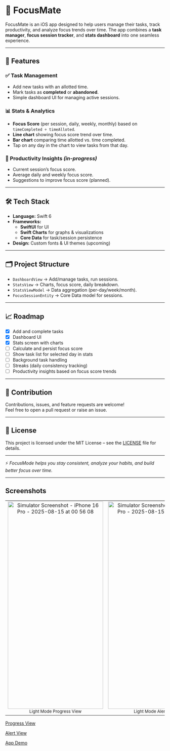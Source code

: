 # 📱 FocusMate

FocusMate is an iOS app designed to help users manage their tasks, track productivity, and analyze focus trends over time. The app combines a **task manager**, **focus session tracker**, and **stats dashboard** into one seamless experience.  

---

## 🚀 Features  

### ✅ Task Management  
- Add new tasks with an allotted time.  
- Mark tasks as **completed** or **abandoned**.  
- Simple dashboard UI for managing active sessions.  

### 📊 Stats & Analytics  
- **Focus Score** (per session, daily, weekly, monthly) based on `timeCompleted ÷ timeAlloted`.  
- **Line chart** showing focus score trend over time.  
- **Bar chart** comparing time allotted vs. time completed.  
- Tap on any day in the chart to view tasks from that day.  

### 🎯 Productivity Insights *(in-progress)*  
- Current session’s focus score.  
- Average daily and weekly focus score.  
- Suggestions to improve focus score (planned).  

---

## 🛠️ Tech Stack  

- **Language:** Swift 6  
- **Frameworks:**  
  - **SwiftUI** for UI  
  - **Swift Charts** for graphs & visualizations  
  - **Core Data** for task/session persistence  
- **Design:** Custom fonts & UI themes (upcoming)  

---

## 🗂️ Project Structure  

- `DashboardView` → Add/manage tasks, run sessions.  
- `StatsView` → Charts, focus score, daily breakdown.  
- `StatsViewModel` → Data aggregation (per-day/week/month).  
- `FocusSessionEntity` → Core Data model for sessions.  

---

## 📈 Roadmap  

- [x] Add and complete tasks  
- [x] Dashboard UI  
- [x] Stats screen with charts  
- [ ] Calculate and persist focus score  
- [ ] Show task list for selected day in stats  
- [ ] Background task handling  
- [ ] Streaks (daily consistency tracking)  
- [ ] Productivity insights based on focus score trends  

---

## 🤝 Contribution  

Contributions, issues, and feature requests are welcome!  
Feel free to open a pull request or raise an issue.  

---

## 📄 License  

This project is licensed under the MIT License – see the [LICENSE](LICENSE) file for details.  

---

⚡ *FocusMode helps you stay consistent, analyze your habits, and build better focus over time.*  

---

## Screenshots
<table>
  <tr>
    <td align="center">
    <img width="301" height="655" alt="Simulator Screenshot - iPhone 16 Pro - 2025-08-15 at 00 56 08" src="https://github.com/user-attachments/assets/29f37adc-72a6-452b-a43d-fe29a4caf964" />
      <br />
      <sub>Light Mode Progress View</sub>
    </td>
    <td align="center">
      <img width="301" height="655" alt="Simulator Screenshot - iPhone 16 Pro - 2025-08-15 at 00 56 15" src="https://github.com/user-attachments/assets/2f978eb8-e466-402e-96a9-c48883093fa6" />
      <br />
      <sub>Light Mode Alert View</sub>
    </td>
  </tr>
</table>

[Progress View](https://github.com/user-attachments/assets/3c23c7ac-0274-438b-b17a-8d161fb0afb8)

[Alert View](https://github.com/user-attachments/assets/5a86996c-7539-4194-8b2a-ac6a70023034)

[App Demo](https://github.com/user-attachments/assets/5697ea0e-e1b7-4687-9f04-5c8b337e9267)




